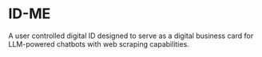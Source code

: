 # ID-ME

A user controlled digital ID designed to serve as a digital business card for LLM-powered chatbots with web scraping capabilities. 

